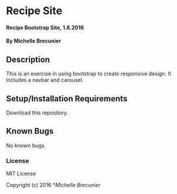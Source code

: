 # Recipe Site

#### Recipe Bootstrap Site, 1.8.2016

#### By Michelle Brecunier

## Description

This is an exercise in using bootstrap to create responsive design. It includes a navbar and carousel.

## Setup/Installation Requirements

Download this repository.

## Known Bugs

No known bugs.

### License

MIT License

Copyright (c) 2016 **Michelle Brecunier*

